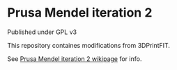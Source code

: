 Prusa Mendel iteration 2
=================

Published under GPL v3

This repository containes modifications from 3DPrintFIT.

See [Prusa Mendel iteration 2 wikipage](http://reprap.org/wiki/Prusa_Mendel_(iteration_2)) for info.
